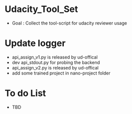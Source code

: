 # Udacity_Tool_Set 
- Goal : Collect the tool-script for udacity reviewer usage


# Update logger 
- api_assign_v1.py is released by ud-offical
- dev api_stdout.py for probing the backend
- api_assign_v2.py is released by ud-offical
- add some trained project in nano-project folder

# To do List 
- TBD


